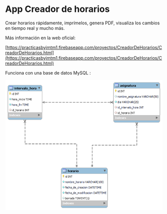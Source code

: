 # App Creador de horarios

Crear horarios rápidamente, imprímelos, genera PDF, visualiza los cambios en tiempo real y mucho más.

Más información en la web oficial: 

[https://practicasbyjmtm1.firebaseapp.com/proyectos/CreadorDeHorarios/CreadorDeHorarios.html](https://practicasbyjmtm1.firebaseapp.com/proyectos/CreadorDeHorarios/CreadorDeHorarios.html)

Funciona con una base de datos MySQL :

![Imagen del esquema de la base de datos](https://raw.githubusercontent.com/juanmatorres-dev/App_CreadorDeHorarios/master/esquema.png)

